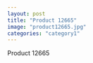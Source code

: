 ```yaml
---
layout: post
title: "Product 12665"
image: "product12665.jpg"
categories: "category1"
---
```

Product 12665
